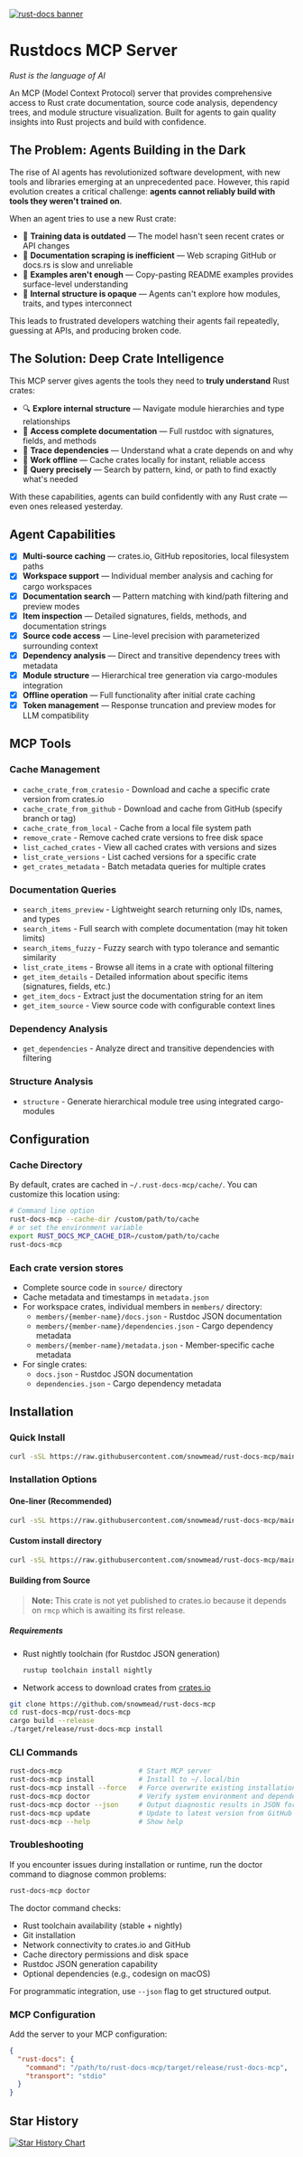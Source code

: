 [![rust-docs banner](./assets/rust_docs_banner.jpeg)](https://github.com/snowmead/rust-docs-mcp)

# Rustdocs MCP Server

_Rust is the language of AI_

An MCP (Model Context Protocol) server that provides comprehensive access to Rust crate documentation, source code analysis, dependency trees, and module structure visualization. Built for agents to gain quality insights into Rust projects and build with confidence.

## The Problem: Agents Building in the Dark

The rise of AI agents has revolutionized software development, with new tools and libraries emerging at an unprecedented pace. However, this rapid evolution creates a critical challenge: **agents cannot reliably build with tools they weren't trained on**.

When an agent tries to use a new Rust crate:

- 🚫 **Training data is outdated** — The model hasn't seen recent crates or API changes
- 🚫 **Documentation scraping is inefficient** — Web scraping GitHub or docs.rs is slow and unreliable
- 🚫 **Examples aren't enough** — Copy-pasting README examples provides surface-level understanding
- 🚫 **Internal structure is opaque** — Agents can't explore how modules, traits, and types interconnect

This leads to frustrated developers watching their agents fail repeatedly, guessing at APIs, and producing broken code.

## The Solution: Deep Crate Intelligence

This MCP server gives agents the tools they need to **truly understand** Rust crates:

- 🔍 **Explore internal structure** — Navigate module hierarchies and type relationships
- 📖 **Access complete documentation** — Full rustdoc with signatures, fields, and methods
- 🔗 **Trace dependencies** — Understand what a crate depends on and why
- 💾 **Work offline** — Cache crates locally for instant, reliable access
- 🎯 **Query precisely** — Search by pattern, kind, or path to find exactly what's needed

With these capabilities, agents can build confidently with any Rust crate — even ones released yesterday.

## Agent Capabilities

- [x] **Multi-source caching** — crates.io, GitHub repositories, local filesystem paths
- [x] **Workspace support** — Individual member analysis and caching for cargo workspaces
- [x] **Documentation search** — Pattern matching with kind/path filtering and preview modes
- [x] **Item inspection** — Detailed signatures, fields, methods, and documentation strings
- [x] **Source code access** — Line-level precision with parameterized surrounding context
- [x] **Dependency analysis** — Direct and transitive dependency trees with metadata
- [x] **Module structure** — Hierarchical tree generation via cargo-modules integration
- [x] **Offline operation** — Full functionality after initial crate caching
- [x] **Token management** — Response truncation and preview modes for LLM compatibility

## MCP Tools

### Cache Management

- `cache_crate_from_cratesio` - Download and cache a specific crate version from crates.io
- `cache_crate_from_github` - Download and cache from GitHub (specify branch or tag)
- `cache_crate_from_local` - Cache from a local file system path
- `remove_crate` - Remove cached crate versions to free disk space
- `list_cached_crates` - View all cached crates with versions and sizes
- `list_crate_versions` - List cached versions for a specific crate
- `get_crates_metadata` - Batch metadata queries for multiple crates

### Documentation Queries

- `search_items_preview` - Lightweight search returning only IDs, names, and types
- `search_items` - Full search with complete documentation (may hit token limits)
- `search_items_fuzzy` - Fuzzy search with typo tolerance and semantic similarity
- `list_crate_items` - Browse all items in a crate with optional filtering
- `get_item_details` - Detailed information about specific items (signatures, fields, etc.)
- `get_item_docs` - Extract just the documentation string for an item
- `get_item_source` - View source code with configurable context lines

### Dependency Analysis

- `get_dependencies` - Analyze direct and transitive dependencies with filtering

### Structure Analysis

- `structure` - Generate hierarchical module tree using integrated cargo-modules

## Configuration

### Cache Directory

By default, crates are cached in `~/.rust-docs-mcp/cache/`. You can customize this location using:

```bash
# Command line option
rust-docs-mcp --cache-dir /custom/path/to/cache
# or set the environment variable
export RUST_DOCS_MCP_CACHE_DIR=/custom/path/to/cache
rust-docs-mcp
```

### Each crate version stores

- Complete source code in `source/` directory
- Cache metadata and timestamps in `metadata.json`
- For workspace crates, individual members in `members/` directory:
  - `members/{member-name}/docs.json` - Rustdoc JSON documentation
  - `members/{member-name}/dependencies.json` - Cargo dependency metadata
  - `members/{member-name}/metadata.json` - Member-specific cache metadata
- For single crates:
  - `docs.json` - Rustdoc JSON documentation
  - `dependencies.json` - Cargo dependency metadata

## Installation

### Quick Install

```bash
curl -sSL https://raw.githubusercontent.com/snowmead/rust-docs-mcp/main/install.sh | bash
```

### Installation Options

#### One-liner (Recommended)

```bash
curl -sSL https://raw.githubusercontent.com/snowmead/rust-docs-mcp/main/install.sh | bash
```

#### Custom install directory

```bash
curl -sSL https://raw.githubusercontent.com/snowmead/rust-docs-mcp/main/install.sh | bash -s -- --install-dir /usr/local/bin
```

#### Building from Source

> **Note:** This crate is not yet published to crates.io because it depends on `rmcp` which is awaiting its first release.

##### Requirements

- Rust nightly toolchain (for Rustdoc JSON generation)

  ```bash
  rustup toolchain install nightly
  ```

- Network access to download crates from [crates.io](https://crates.io)

```bash
git clone https://github.com/snowmead/rust-docs-mcp
cd rust-docs-mcp/rust-docs-mcp
cargo build --release
./target/release/rust-docs-mcp install
```

### CLI Commands

```bash
rust-docs-mcp                   # Start MCP server
rust-docs-mcp install           # Install to ~/.local/bin
rust-docs-mcp install --force   # Force overwrite existing installation
rust-docs-mcp doctor            # Verify system environment and dependencies
rust-docs-mcp doctor --json     # Output diagnostic results in JSON format
rust-docs-mcp update            # Update to latest version from GitHub
rust-docs-mcp --help            # Show help
```

### Troubleshooting

If you encounter issues during installation or runtime, run the doctor command to diagnose common problems:

```bash
rust-docs-mcp doctor
```

The doctor command checks:
- Rust toolchain availability (stable + nightly)
- Git installation
- Network connectivity to crates.io and GitHub
- Cache directory permissions and disk space
- Rustdoc JSON generation capability
- Optional dependencies (e.g., codesign on macOS)

For programmatic integration, use `--json` flag to get structured output.

### MCP Configuration

Add the server to your MCP configuration:

```json
{
  "rust-docs": {
    "command": "/path/to/rust-docs-mcp/target/release/rust-docs-mcp",
    "transport": "stdio"
  }
}
```

## Star History

<a href="https://www.star-history.com/#snowmead/rust-docs-mcp&Date">
    <picture>
        <source media="(prefers-color-scheme: dark)" srcset="https://api.star-history.com/svg?repos=snowmead/rust-docs-mcp&type=Date&theme=dark" />
        <source media="(prefers-color-scheme: light)" srcset="https://api.star-history.com/svg?repos=snowmead/rust-docs-mcp&type=Date" />
        <img alt="Star History Chart" src="https://api.star-history.com/svg?repos=snowmead/rust-docs-mcp&type=Date" />
    </picture>
</a>
